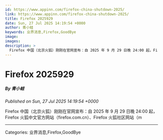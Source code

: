 ```yaml
---
id: https://www.appinn.com/firefox-china-shutdown-2025/
link: https://www.appinn.com/firefox-china-shutdown-2025/
title: Firefox 2025929
date: Sun, 27 Jul 2025 14:19:54 +0000
author: 青小蛙
keywords: 业界消息,Firefox,GoodBye
image: 
images: 
description: >
  Firefox 中国（北京火狐）刚刚在官网宣布：自 2025 年 9 月 29 日晚 24:00 起，Firefox 火狐中文官方网站（firefox.com.cn）、Firefox 火狐社区网站（m 
---
```

# Firefox 2025929
##### By 青小蛙
_Published on Sun, 27 Jul 2025 14:19:54 +0000_

Firefox 中国（北京火狐）刚刚在官网宣布：自 2025 年 9 月 29 日晚 24:00 起，Firefox 火狐中文官方网站（firefox.com.cn）、Firefox 火狐社区网站（m

---
Categories: 业界消息,Firefox,GoodBye